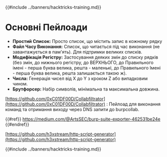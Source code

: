 {{#include ../banners/hacktricks-training.md}}

# Основні Пейлоади

- **Простий Список:** Просто список, що містить запис в кожному рядку
- **Файл Часу Виконання:** Список, що читається під час виконання (не завантажується в пам'ять). Для підтримки великих списків.
- **Модифікація Регістру:** Застосування деяких змін до списку рядків (без змін, до нижнього регістру, до ВЕРХНЬОГО, до Правильного імені - перша буква велика, решта - маленькі, до Правильного Імені - перша буква велика, решта залишається такою ж).
- **Числа:** Генерація чисел від X до Y з кроком Z або випадковим чином.
- **Брутфорсер:** Набір символів, мінімальна та максимальна довжина.

[https://github.com/0xC01DF00D/Collabfiltrator](https://github.com/0xC01DF00D/Collabfiltrator) : Пейлоад для виконання команд та отримання виходу через DNS запити до burpcollab.

{{#ref}}
https://medium.com/@ArtsSEC/burp-suite-exporter-462531be24e
{{#endref}}

[https://github.com/h3xstream/http-script-generator](https://github.com/h3xstream/http-script-generator)

{{#include ../banners/hacktricks-training.md}}
